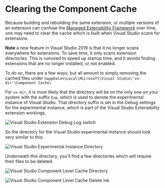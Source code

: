 # Clearing the Component Cache
Because building and rebuilding the same extension, or multiple versions of an extension can confuse the 
[Managed Extensibility Framework](https://docs.microsoft.com/en-us/visualstudio/extensibility/managed-extensibility-framework-in-the-editor?view=vs-2019) over time, one
may need to clear the cache which is built when Visual Studio scans for extensions.

**Note** a new feature in Visual Studio 2019 is that it no longer scans everywhere for extensions.  To save time, it only scans extension directories.  This is rumored to speed up startup time, and it avoids finding extensions that are no longer installed, or not enabled.

To do so, there are a few ways, but all amount to simply removing the cached files under 
`%appData%\Local\Microsoft\Visual Studio\'vs-dir'\Component Cache\`

For `vs-dir`, it is most likely that the directory will be on the only one on your system with the suffix `Exp`, which is used to denote
the experimental instance of Visual Studio.  That directory suffix is set in the Debug settings for the experimental instance, which is part of the Visual Studio Extensibility
extension workings.

![Visual Studio Extension Debug Log switch](https://user-images.githubusercontent.com/7321962/100649961-1eef0500-333b-11eb-97f6-b0cd4074769b.jpg)

So the directory for the Visual Studio experimental instance should look very similar to this:

![Visual Studio Experimental Instance Directory](https://user-images.githubusercontent.com/7321962/100649946-18608d80-333b-11eb-80b7-6a8cb552eac2.jpg)

Underneath this directory, you'll find a few directories which will require their files to be deleted.

![Visual Studio Component Level Cache Directory](https://user-images.githubusercontent.com/7321962/100649976-26161300-333b-11eb-8fff-bb48035a4773.jpg)

![Visual Studio Component Level Cache Delete ink](https://user-images.githubusercontent.com/7321962/100649996-2ca48a80-333b-11eb-8d23-b4fe473bfd4b.jpg)





